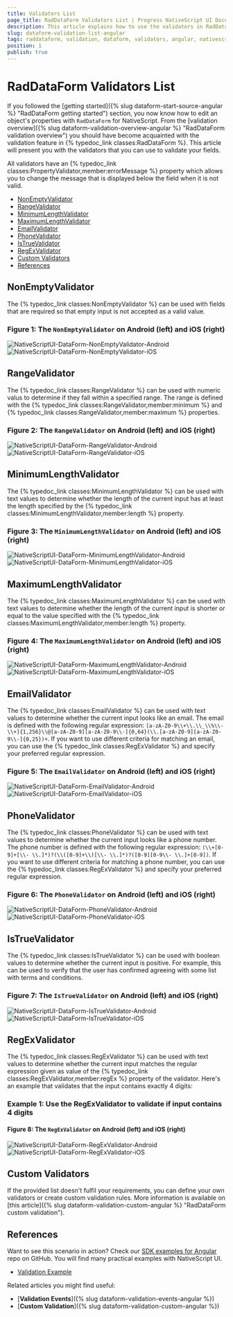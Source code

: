 ```yaml
---
title: Validators List
page_title: RadDataForm Validators List | Progress NativeScript UI Documentation
description: This article explains how to use the validators in RadDataForm for NativeScript.
slug: dataform-validation-list-angular
tags: raddataform, validation, dataform, validators, angular, nativescript, professional, ui
position: 1
publish: true
---
```


# RadDataForm Validators List

If you followed the [getting started]({% slug dataform-start-source-angular %} "RadDataForm getting started") section, you now know how to edit an object's properties with `RadDataForm` for NativeScript. From the [validation overview]({% slug dataform-validation-overview-angular %} "RadDataForm validation overview") you should have become acquainted with the validation feature in {% typedoc_link classes:RadDataForm %}. This article will present you with the validators that you can use to validate your fields.

All validators have an {% typedoc_link classes:PropertyValidator,member:errorMessage %} property which allows you to change the message that is displayed below the field when it is not valid.

* [NonEmptyValidator](#nonemptyvalidator)
* [RangeValidator](#rangevalidator)
* [MinimumLengthValidator](#minimumlengthvalidator)
* [MaximumLengthValidator](#maximumlengthvalidator)
* [EmailValidator](#emailvalidator)
* [PhoneValidator](#phonevalidator)
* [IsTrueValidator](#istruevalidator)
* [RegExValidator](#regexvalidator)
* [Custom Validators](#custom-validators)
* [References](#references)

## NonEmptyValidator

The {% typedoc_link classes:NonEmptyValidator %} can be used with fields that are required so that empty input is not accepted as a valid value.

### Figure 1: The `NonEmptyValidator` on Android (left) and iOS (right)

![NativeScriptUI-DataForm-NonEmptyValidator-Android](../../../img/ns_ui/dataform-validation-list-01-android.png "NonEmptyValidator in RadDataForm in Android") ![NativeScriptUI-DataForm-NonEmptyValidator-iOS](../../../img/ns_ui/dataform-validation-list-01-ios.png "NonEmptyValidator in RadDataForm in iOS")

## RangeValidator

The {% typedoc_link classes:RangeValidator %} can be used with numeric valus to determine if they fall within a specified range. The range is defined with the {% typedoc_link classes:RangeValidator,member:minimum %} and {% typedoc_link classes:RangeValidator,member:maximum %} properties.

### Figure 2: The `RangeValidator` on Android (left) and iOS (right)

![NativeScriptUI-DataForm-RangeValidator-Android](../../../img/ns_ui/dataform-validation-list-02-android.png "RangeValidator in RadDataForm in Android") ![NativeScriptUI-DataForm-RangeValidator-iOS](../../../img/ns_ui/dataform-validation-list-02-ios.png "RangeValidator in RadDataForm in iOS")

## MinimumLengthValidator

The {% typedoc_link classes:MinimumLengthValidator %} can be used with text values to determine whether the length of the current input has at least the length specified by the {% typedoc_link classes:MinimumLengthValidator,member:length %} property.

### Figure 3: The `MinimumLengthValidator` on Android (left) and iOS (right)

![NativeScriptUI-DataForm-MinimumLengthValidator-Android](../../../img/ns_ui/dataform-validation-list-03-android.png "MinimumLengthValidator in RadDataForm in Android") ![NativeScriptUI-DataForm-MinimumLengthValidator-iOS](../../../img/ns_ui/dataform-validation-list-03-ios.png "MinimumLengthValidator in RadDataForm in iOS")

## MaximumLengthValidator

The {% typedoc_link classes:MaximumLengthValidator %} can be used with text values to determine whether the length of the current input is shorter or equal to the value specified with the {% typedoc_link classes:MaximumLengthValidator,member:length %} property.

### Figure 4: The `MaximumLengthValidator` on Android (left) and iOS (right)

![NativeScriptUI-DataForm-MaximumLengthValidator-Android](../../../img/ns_ui/dataform-validation-list-04-android.png "MaximumLengthValidator in RadDataForm in Android") ![NativeScriptUI-DataForm-MaximumLengthValidator-iOS](../../../img/ns_ui/dataform-validation-list-04-ios.png "MaximumLengthValidator in RadDataForm in iOS")

## EmailValidator

The {% typedoc_link classes:EmailValidator %} can be used with text values to determine whether the current input looks like an email. The email is defined with the following regular expression: `[a-zA-Z0-9\\+\\.\\_\\%\\-\\+]{1,256}\\@[a-zA-Z0-9][a-zA-Z0-9\\-]{0,64}(\\.[a-zA-Z0-9][a-zA-Z0-9\\-]{0,25})+`. If you want to use different criteria for matching an email, you can use the {% typedoc_link classes:RegExValidator %} and specify your preferred regular expression.

### Figure 5: The `EmailValidator` on Android (left) and iOS (right)

![NativeScriptUI-DataForm-EmailValidator-Android](../../../img/ns_ui/dataform-validation-list-05-android.png "EmailValidator in RadDataForm in Android") ![NativeScriptUI-DataForm-EmailValidator-iOS](../../../img/ns_ui/dataform-validation-list-05-ios.png "EmailValidator in RadDataForm in iOS")

## PhoneValidator

The {% typedoc_link classes:PhoneValidator %} can be used with text values to determine whether the current input looks like a phone number. The phone number is defined with the following regular expression: `(\\+[0-9]+[\\- \\.]*)?(\\([0-9]+\\)[\\- \\.]*)?([0-9][0-9\\- \\.]+[0-9])`. If you want to use different criteria for matching a phone number, you can use the {% typedoc_link classes:RegExValidator %} and specify your preferred regular expression.

### Figure 6: The `PhoneValidator` on Android (left) and iOS (right)

![NativeScriptUI-DataForm-PhoneValidator-Android](../../../img/ns_ui/dataform-validation-list-06-android.png "PhoneValidator in RadDataForm in Android") ![NativeScriptUI-DataForm-PhoneValidator-iOS](../../../img/ns_ui/dataform-validation-list-06-ios.png "PhoneValidator in RadDataForm in iOS")

## IsTrueValidator

The {% typedoc_link classes:IsTrueValidator %} can be used with boolean values to determine whether the current input is positive. For example, this can be used to verify that the user has confirmed agreeing with some list with terms and conditions.

### Figure 7: The `IsTrueValidator` on Android (left) and iOS (right)

![NativeScriptUI-DataForm-IsTrueValidator-Android](../../../img/ns_ui/dataform-validation-list-07-android.png "IsTrueValidator in RadDataForm in Android") ![NativeScriptUI-DataForm-IsTrueValidator-iOS](../../../img/ns_ui/dataform-validation-list-07-ios.png "IsTrueValidator in RadDataForm in iOS")

## RegExValidator

The {% typedoc_link classes:RegExValidator %} can be used with text values to determine whether the current input matches the regular expression given as value of the {% typedoc_link classes:RegExValidator,member:regEx %} property of the validator. Here's an example that validates that the input contains exactly 4 digits:

### Example 1: Use the RegExValidator to validate if input contains 4 digits

<snippet id='angular-dataform-validation-regex-html'/>

#### Figure 8: The `RegExValidator` on Android (left) and iOS (right)

![NativeScriptUI-DataForm-RegExValidator-Android](../../../img/ns_ui/dataform-validation-list-08-android.png "RegExValidator in RadDataForm in Android") ![NativeScriptUI-DataForm-RegExValidator-iOS](../../../img/ns_ui/dataform-validation-list-08-ios.png "RegExValidator in RadDataForm in iOS")

## Custom Validators

If the provided list doesn't fulfil your requirements, you can define your own validators or create custom validation rules. More information is available on [this article]({% slug dataform-validation-custom-angular %} "RadDataForm custom validation").

## References

Want to see this scenario in action?
Check our [SDK examples for Angular](https://github.com/NativeScript/nativescript-ui-samples-angular) repo on GitHub. You will find many practical examples with NativeScript UI.

* [Validation Example](https://github.com/NativeScript/nativescript-ui-samples-angular/tree/master/dataform/app/examples/validation)

Related articles you might find useful:

* [**Validation Events**]({% slug dataform-validation-events-angular %})
* [**Custom Validation**]({% slug dataform-validation-custom-angular %})

